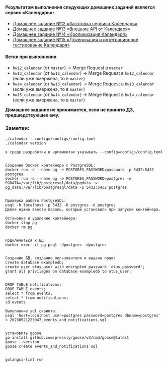 #### Результатом выполнения следующих домашних заданий является сервис «Календарь»:
- [Домашнее задание №12 «Заготовка сервиса Календарь»](./docs/12_README.md)
- [Домашнее задание №13 «Внешние API от Календаря»](./docs/13_README.md)
- [Домашнее задание №14 «Кроликизация Календаря»](./docs/14_README.md)
- [Домашнее задание №15 «Докеризация и интеграционное тестирование Календаря»](./docs/15_README.md)

#### Ветки при выполнении
- `hw12_calendar` (от `master`) -> Merge Request в `master`
- `hw13_calendar` (от `hw12_calendar`) -> Merge Request в `hw12_calendar` (если уже вмержена, то в `master`)
- `hw14_calendar` (от `hw13_calendar`) -> Merge Request в `hw13_calendar` (если уже вмержена, то в `master`)
- `hw15_calendar` (от `hw14_calendar`) -> Merge Request в `hw14_calendar` (если уже вмержена, то в `master`)

**Домашнее задание не принимается, если не принято ДЗ, предшедствующее ему.**


### Заметки:
```text
./calendar --config=/configs/config.toml
./calendar version

в среде разработки в аргементах указывать --config=configs/config.toml


Создание Docker контейнера с PostgreSQL:
docker run -d --name pg -e POSTGRES_PASSWORD=password -p 5432:5432 postgres
docker run -d --name pg -e POSTGRES_PASSWORD=postgres -e PGDATA=/var/lib/postgresql/data/pgdata -v pg_data:/var/lib/postgresql/data -p 5432:5432 postgres


Проверка работы PostgreSQL:
psql -h localhost -p 5432 -U postgres -d postgres
Далее нужно ввести пароль, который установили при запуске контейнера.

Остановка и удаление контейнера:
docker stop pg
docker rm pg


Подключиться к БД
docker exec -it pg psql -Upostgres -dpostgres


Создание БД, создание пользователя и выдача прав:
create database exampledb; 
create user otus_user with encrypted password 'otus_password'; 
grant all privileges on database exampledb to otus_user;


DROP TABLE notifications;
DROP TABLE events;
select * from events;
select * from notifications;
\d events

Выполнение sql скрипта:
psql 'host=localhost user=postgres password=postgres dbname=postgres' < 20230921223047_events_and_notifications.sql


установить goose
go install github.com/pressly/goose/v3/cmd/goose@latest
goose --version
goose create events_and_notifications sql


golangci-lint run


```



